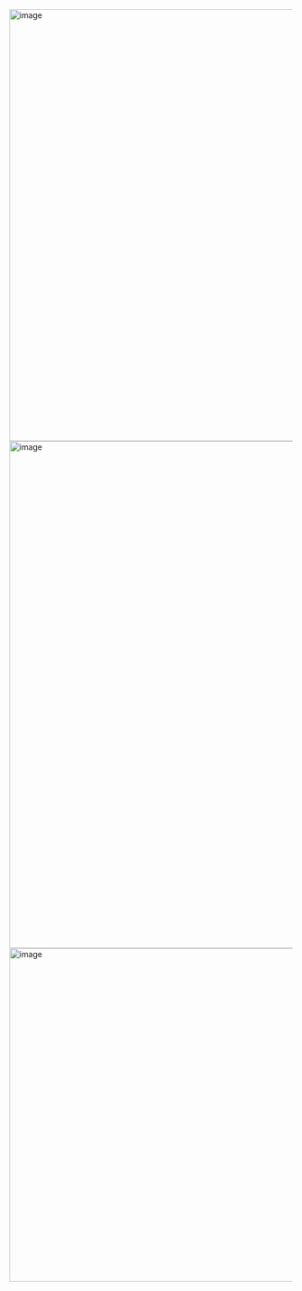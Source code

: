 
<img width="768" alt="image" src="https://github.com/user-attachments/assets/f20f98b8-25e4-413e-abd1-b154b7a2de5e" />
<img width="902" alt="image" src="https://github.com/user-attachments/assets/6f3f8527-34a6-497d-bf62-b50dd17272b0" />
<img width="593" alt="image" src="https://github.com/user-attachments/assets/7f573a6d-c09f-46be-b08f-e98c7b027282" />

